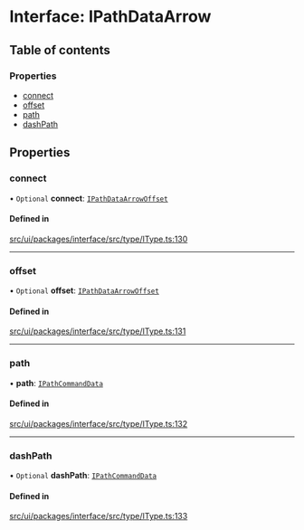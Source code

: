 # Interface: IPathDataArrow

## Table of contents

### Properties

- [connect](IPathDataArrow.md#connect)
- [offset](IPathDataArrow.md#offset)
- [path](IPathDataArrow.md#path)
- [dashPath](IPathDataArrow.md#dashpath)

## Properties

### connect

• `Optional` **connect**: [`IPathDataArrowOffset`](IPathDataArrowOffset.md)

#### Defined in

[src/ui/packages/interface/src/type/IType.ts:130](https://github.com/leaferjs/leafer-ui/blob/bf25826307b66b28129b03872bb2832c8787db48/packages/interface/src/type/IType.ts#L130)

___

### offset

• `Optional` **offset**: [`IPathDataArrowOffset`](IPathDataArrowOffset.md)

#### Defined in

[src/ui/packages/interface/src/type/IType.ts:131](https://github.com/leaferjs/leafer-ui/blob/bf25826307b66b28129b03872bb2832c8787db48/packages/interface/src/type/IType.ts#L131)

___

### path

• **path**: [`IPathCommandData`](../modules.md#ipathcommanddata)

#### Defined in

[src/ui/packages/interface/src/type/IType.ts:132](https://github.com/leaferjs/leafer-ui/blob/bf25826307b66b28129b03872bb2832c8787db48/packages/interface/src/type/IType.ts#L132)

___

### dashPath

• `Optional` **dashPath**: [`IPathCommandData`](../modules.md#ipathcommanddata)

#### Defined in

[src/ui/packages/interface/src/type/IType.ts:133](https://github.com/leaferjs/leafer-ui/blob/bf25826307b66b28129b03872bb2832c8787db48/packages/interface/src/type/IType.ts#L133)
